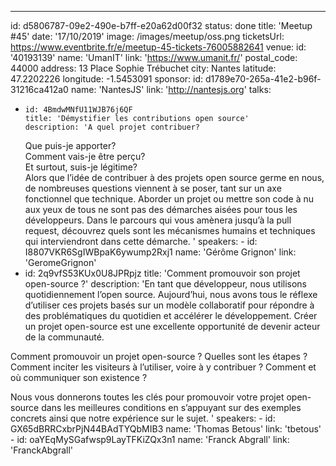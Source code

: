 ---

id: d5806787-09e2-490e-b7ff-e20a62d00f32
status: done
title: 'Meetup #45'
date: '17/10/2019'
image: /images/meetup/oss.png
ticketsUrl: https://www.eventbrite.fr/e/meetup-45-tickets-76005882641
venue:
id: '40193139'
name: 'UmanIT'
link: 'https://www.umanit.fr/'
postal_code: 44000
address: 13 Place Sophie Trébuchet
city: Nantes
latitude: 47.2202226
longitude: -1.5453091
sponsor:
id: d1789e70-265a-41e2-b96f-31216ca412a0
name: 'NantesJS'
link: 'http://nantesjs.org'
talks:

-     id: 4BmdwMNfU11WJB76j6QF
      title: 'Démystifier les contributions open source'
      description: 'A quel projet contribuer?
    Que puis-je apporter?  
    Comment vais-je être perçu?  
    Et surtout, suis-je légitime?  
    Alors que l’idée de contribuer à des projets open source germe en nous, de nombreuses questions viennent à se poser, tant sur un axe fonctionnel que technique.
    Aborder un projet ou mettre son code à nu aux yeux de tous ne sont pas des démarches aisées pour tous les développeurs.
    Dans le parcours qui vous amènera jusqu’à la pull request, découvrez quels sont les mécanismes humains et techniques qui interviendront dans cette démarche.
    '
    speakers: -
    id: I8807VKR6SgIWBpaK6ywump2Rxj1
    name: 'Gérôme Grignon'
    link: 'GeromeGrignon'
- id: 2q9vfS53KUx0U8JPRpjz
  title: 'Comment promouvoir son projet open-source ?'
  description: 'En tant que développeur, nous utilisons quotidiennement l’open source. Aujourd’hui, nous avons tous le réflexe d’utiliser ces projets basés sur un modèle collaboratif pour répondre à des problématiques du quotidien et accélérer le développement. Créer un projet open-source est une excellente opportunité de devenir acteur de la communauté.

Comment promouvoir un projet open-source ? Quelles sont les étapes ? Comment inciter les visiteurs à l’utiliser, voire à y contribuer ? Comment et où communiquer son existence ?

Nous vous donnerons toutes les clés pour promouvoir votre projet open-source dans les meilleures conditions en s’appuyant sur des exemples concrets ainsi que notre expérience sur le sujet.
'
speakers: -
id: GX65dBRRCxbrPjN44BAdTYQbMIB3
name: 'Thomas Betous'
link: 'tbetous' -
id: oaYEqMySGafwsp9LayTFKiZQx3n1
name: 'Franck Abgrall'
link: 'FranckAbgrall'
